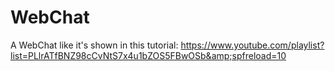 WebChat
=======

A WebChat like it's shown in this tutorial: https://www.youtube.com/playlist?list=PLlrATfBNZ98cCvNtS7x4u1bZOS5FBwOSb&amp;spfreload=10
